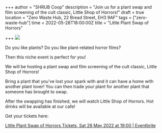 +++
author = "SHRUB Coop"
description = "Join us for a plant swap and film screening of the cult classic, Little Shop of Horrors!"
draft = true
location = "Zero Waste Hub, 22 Bread Street, EH3 9AF"
tags = ["zero-waste-hub"]
time = 2022-05-28T18:00:00Z
title = "Little Plant Swap of Horrors"

+++
![](https://res.cloudinary.com/shrub-co-op/image/upload/v1651591422/shrubcoop.org/media/IMG_9953_jontjr.jpg)

Do you like plants? Do you like plant-related horror films?

Then this niche event is perfect for you!

We will be hosting a plant swap and film screening of the cult classic, Little Shop of Horrors!

Bring a plant that you've lost your spark with and it can have a home with another plant lover! You can then trade your plant for another plant that someone has brought to swap.

After the swapping has finished, we will watch Little Shop of Horrors. Hot drinks will be available at our cafe!

Get your tickets here: 

[Little Plant Swap of Horrors Tickets, Sat 28 May 2022 at 19:00 | Eventbrite](https://www.eventbrite.co.uk/e/little-plant-swap-of-horrors-tickets-332904665817)